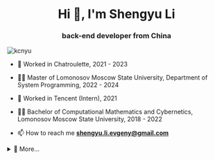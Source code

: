 <h1 align="center">Hi 👋, I'm Shengyu Li</h1>
<h3 align="center">back-end developer from China</h3>

<p align="left"> <img src="https://komarev.com/ghpvc/?username=kcnyu&label=Profile%20views&color=0e75b6&style=flat" alt="kcnyu" /> </p>

* 🔭 Worked in Chatroulette, 2021 - 2023
* 👨‍💻 Master of Lomonosov Moscow State University, Department of System Programming, 2022 - 2024
* 🌱 Worked in Tencent (Intern), 2021
* 👨‍💻 Bachelor of Computational Mathematics and Cybernetics, Lomonosov Moscow State University, 2018 - 2022 

* 📫 How to reach me **shengyu.li.evgeny@gmail.com**

<details>
  <summary>💬 More...</summary>
    <a href="https://www.zhihu.com/people/shengyuli">知乎</a>：
<!--START_SECTION:zhihu-followers-->
获得777次赞同，166次喜欢，1,119次收藏，1,950个关注
<!--END_SECTION:zhihu-followers-->
  <br>
</details>

